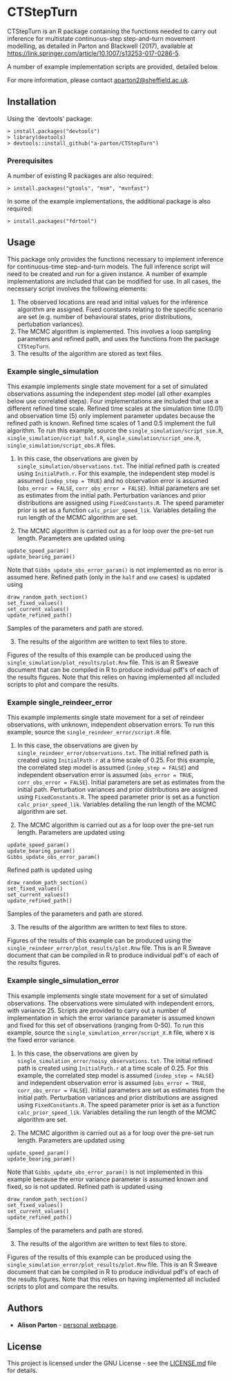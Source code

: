 # CTStepTurn

CTStepTurn is an R package containing the functions needed to carry out inference for multistate continuous-step step-and-turn movement modelling, as detailed in Parton and Blackwell (2017), available at https://link.springer.com/article/10.1007/s13253-017-0286-5. 

A number of example implementation scripts are provided, detailed below.

For more information, please contact aparton2@sheffield.ac.uk.

## Installation
Using the `devtools' package:

```
> install.packages("devtools")
> library(devtools)
> devtools::install_github("a-parton/CTStepTurn")
```

### Prerequisites

A number of existing R packages are also required:

```
> install.packages("gtools", "msm", "mvnfast")
```

In some of the example implementations, the additional package is also required:

```
> install.packages("fdrtool")
```

## Usage

This package only provides the functions necessary to implement inference for continuous-time step-and-turn models. The full inference script will need to be created and run for a given instance. A number of example implementations are included that can be modified for use. In all cases, the necessary script involves the following elements:
1) The observed locations are read and initial values for the inference algorithm are assigned. Fixed constants relating to the specific scenario are set (e.g. number of behavioural states, prior distributions, pertubation variances).
2) The MCMC algorithm is implemented. This involves a loop sampling parameters and refined path, and uses the functions from the package `CTStepTurn`.
3) The results of the algorithm are stored as text files.

### Example single_simulation

This example implements single state movement for a set of simulated observations assuming the independent step model (all other examples below use correlated steps). Four implementations are included that use a different refined time scale. Refined time scales at the simulation time (0.01) and observation time (5) only implement parameter updates because the refined path is known. Refined time scales of 1 and 0.5 implement the full algorithm. To run this example, source the `single_simulation/script_sim.R`, `single_simulation/script_half.R`, `single_simulation/script_one.R`, `single_simulation/script_obs.R` files. 

1) In this case, the observations are given by `single_simulation/observations.txt`. The initial refined path is created using `InitialPath.r`. For this example, the independent step model is assumed (`indep_step = TRUE`) and no observation error is assumed (`obs_error = FALSE`, `corr_obs_error = FALSE`). Initial parameters are set as estimates from the initial path. Perturbation variances and prior distributions are assigned using `FixedConstants.R`. The speed parameter prior is set as a function `calc_prior_speed_lik`. Variables detailing the run length of the MCMC algorithm are set.

2) The MCMC algorithm is carried out as a for loop over the pre-set run length. Parameters are updated using 
```
update_speed_param()
update_bearing_param()
```
Note that `Gibbs_update_obs_error_param()` is not implemented as no error is assumed here.
Refined path (only in the `half` and `one` cases) is updated using
```
draw_random_path_section()
set_fixed_values()
set_current_values()
update_refined_path()
```
Samples of the parameters and path are stored.

3) The results of the algorithm are written to text files to store.

Figures of the results of this example can be produced using the `single_simulation/plot_results/plot.Rnw` file. This is an R Sweave document that can be compiled in R to produce individual pdf's of each of the results figures. Note that this relies on having implemented all included scripts to plot and compare the results.

### Example single_reindeer_error

This example implements single state movement for a set of reindeer observations, with unknown, independent observation errors. To run this example, source the `single_reindeer_error/script.R` file. 

1) In this case, the observations are given by `single_reindeer_error/observations.txt`. The initial refined path is created using `InitialPath.r` at a time scale of 0.25. For this example, the correlated step model is assumed (`indep_step = FALSE`) and independent observation error is assumed (`obs_error = TRUE`, `corr_obs_error = FALSE`). Initial parameters are set as estimates from the initial path. Perturbation variances and prior distributions are assigned using `FixedConstants.R`. The speed parameter prior is set as a function `calc_prior_speed_lik`. Variables detailing the run length of the MCMC algorithm are set.

2) The MCMC algorithm is carried out as a for loop over the pre-set run length. Parameters are updated using 
```
update_speed_param()
update_bearing_param()
Gibbs_update_obs_error_param()
```
Refined path is updated using
```
draw_random_path_section()
set_fixed_values()
set_current_values()
update_refined_path()
```
Samples of the parameters and path are stored.

3) The results of the algorithm are written to text files to store.

Figures of the results of this example can be produced using the `single_reindeer_error/plot_results/plot.Rnw` file. This is an R Sweave document that can be compiled in R to produce individual pdf's of each of the results figures. 

### Example single_simulation_error

This example implements single state movement for a set of simulated observations. The observations were simulated with independent errors, with variance 25. Scripts are provided to carry out a number of implementation in which the error variance parameter is assumed known and fixed for this set of observations (ranging from 0-50). To run this example, source the `single_simulation_error/script_X.R` file, where `X` is the fixed error variance. 

1) In this case, the observations are given by `single_simulation_error/noisy_observations.txt`. The initial refined path is created using `InitialPath.r` at a time scale of 0.25. For this example, the correlated step model is assumed (`indep_step = FALSE`) and independent observation error is assumed (`obs_error = TRUE`, `corr_obs_error = FALSE`). Initial parameters are set as estimates from the initial path. Perturbation variances and prior distributions are assigned using `FixedConstants.R`. The speed parameter prior is set as a function `calc_prior_speed_lik`. Variables detailing the run length of the MCMC algorithm are set.

2) The MCMC algorithm is carried out as a for loop over the pre-set run length. Parameters are updated using 
```
update_speed_param()
update_bearing_param()
```
Note that `Gibbs_update_obs_error_param()` is not implemented in this example because the error variance parameter is assumed known and fixed, so is not updated.
Refined path is updated using
```
draw_random_path_section()
set_fixed_values()
set_current_values()
update_refined_path()
```
Samples of the parameters and path are stored.

3) The results of the algorithm are written to text files to store.

Figures of the results of this example can be produced using the `single_simulation_error/plot_results/plot.Rnw` file. This is an R Sweave document that can be compiled in R to produce individual pdf's of each of the results figures. Note that this relies on having implemented all included scripts to plot and compare the results.

## Authors

* **Alison Parton** - [personal webpage](http://alisonparton.co.uk/).

## License

This project is licensed under the GNU License - see the [LICENSE.md](LICENSE.md) file for details.



